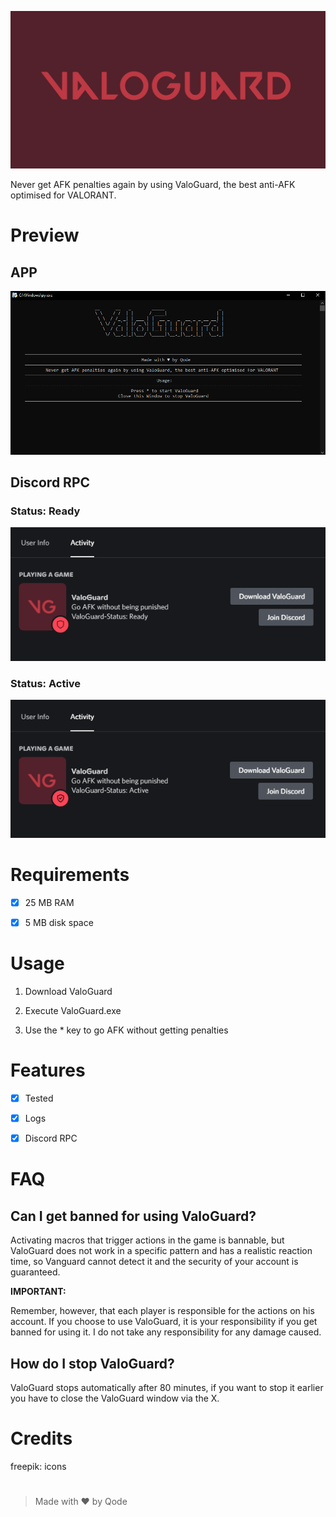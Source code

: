 ![ValoGuard_banner](src/ValoGuard_banner.png  "ValoGuard")

Never get AFK penalties again by using ValoGuard, the best anti-AFK optimised for VALORANT.
#
  
# Preview
## APP
![ValoGuard_APP](src/preview_app.png  "ValoGuard")
## Discord RPC
### Status: Ready
![ValoGuard_RPC 1](src/preview_rpc_1.png  "ValoGuard")
### Status: Active
![ValoGuard_RPC 2](src/preview_rpc_2.png  "ValoGuard")

# Requirements

- [x] 25 MB RAM

- [x] 5 MB disk space

  

# Usage

1. Download ValoGuard

2. Execute ValoGuard.exe

3. Use the * key to go AFK without getting penalties

# Features
- [x] Tested
- [x] Logs
- [x] Discord RPC
  

# FAQ

  

## Can I get banned for using ValoGuard?

Activating macros that trigger actions in the game is bannable, but ValoGuard does not work in a specific pattern and has a realistic reaction time, so Vanguard cannot detect it and the security of your account is guaranteed.

**IMPORTANT:**

Remember, however, that each player is responsible for the actions on his account. If you choose to use ValoGuard, it is your responsibility if you get banned for using it. I do not take any responsibility for any damage caused.

  

## How do I stop ValoGuard?

ValoGuard stops automatically after 80 minutes, if you want to stop it earlier you have to close the ValoGuard window via the X.

# Credits

freepik: icons

#

> Made with ♥ by Qode
